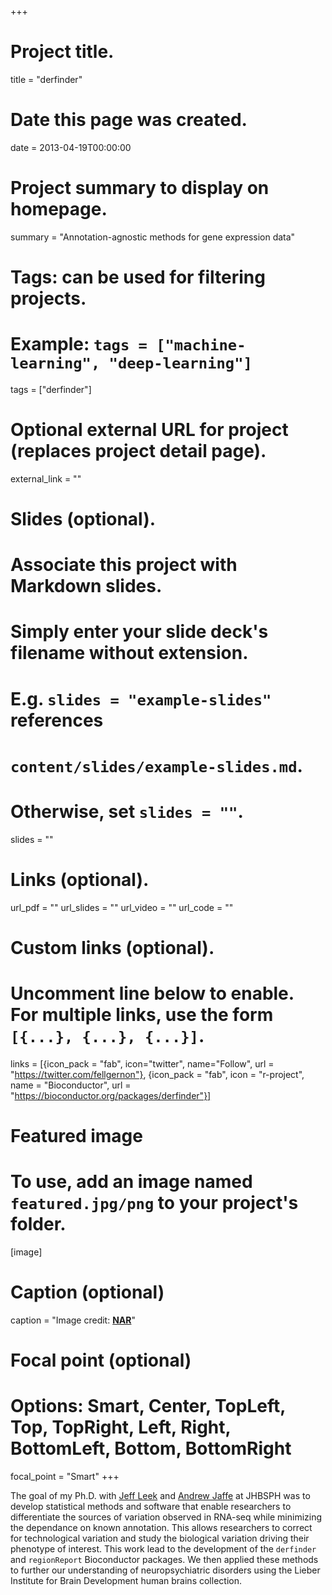 +++
# Project title.
title = "derfinder"

# Date this page was created.
date = 2013-04-19T00:00:00

# Project summary to display on homepage.
summary = "Annotation-agnostic methods for gene expression data"

# Tags: can be used for filtering projects.
# Example: `tags = ["machine-learning", "deep-learning"]`
tags = ["derfinder"]

# Optional external URL for project (replaces project detail page).
external_link = ""

# Slides (optional).
#   Associate this project with Markdown slides.
#   Simply enter your slide deck's filename without extension.
#   E.g. `slides = "example-slides"` references 
#   `content/slides/example-slides.md`.
#   Otherwise, set `slides = ""`.
slides = ""

# Links (optional).
url_pdf = ""
url_slides = ""
url_video = ""
url_code = ""

# Custom links (optional).
#   Uncomment line below to enable. For multiple links, use the form `[{...}, {...}, {...}]`.
links = [{icon_pack = "fab", icon="twitter", name="Follow", url = "https://twitter.com/fellgernon"}, {icon_pack = "fab", icon = "r-project", name = "Bioconductor", url = "https://bioconductor.org/packages/derfinder"}]

# Featured image
# To use, add an image named `featured.jpg/png` to your project's folder. 
[image]
  # Caption (optional)
  caption = "Image credit: [**NAR**](https://doi.org/10.1093/nar/gkw852)"
  
  # Focal point (optional)
  # Options: Smart, Center, TopLeft, Top, TopRight, Left, Right, BottomLeft, Bottom, BottomRight
  focal_point = "Smart"
+++

The goal of my Ph.D. with [Jeff Leek](http://jtleek.com/) and [Andrew Jaffe](http://aejaffe.com/) at JHBSPH was to develop statistical methods and software that enable researchers to differentiate the sources of variation observed in RNA-seq while minimizing the dependance on known annotation. This allows researchers to correct for technological variation and study the biological variation driving their phenotype of interest. This work lead to the development of the `derfinder` and `regionReport` Bioconductor packages. We then applied these methods to further our understanding of neuropsychiatric disorders using the Lieber Institute for Brain Development human brains collection.


